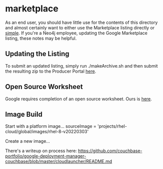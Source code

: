 # marketplace
As an end user, you should have little use for the contents of this directory and almost certainly want to either use the Marketplace listing directly or [simple](../simple/).  If you're a Neo4j employee, updating the Google Marketplace listing, these notes may be helpful.

## Updating the Listing
To submit an updated listing, simply run ./makeArchive.sh and then submit the resulting zip to the Producer Portal [here](https://console.cloud.google.com/producer-portal/overview?project=neo4j-aura-gcp).

## Open Source Worksheet
Google requires completion of an open source worksheet.  Ours is [here](https://docs.google.com/spreadsheets/d/1z2YDbdeUVzHkpEmJGqYfcFHZcSd4rBPazYYH-zSJEg0/edit?usp=sharing).

## Image Build
Start with a platform image...
    sourceImage = 'projects/rhel-cloud/global/images/rhel-8-v20220303'

Create a new image...

There's a writeup on process here: https://github.com/couchbase-portfolio/google-deployment-manager-couchbase/blob/master/cloudlauncher/README.md